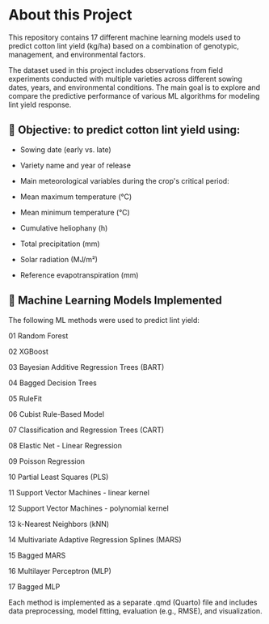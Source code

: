# About this Project

This repository contains 17 different machine learning models used to predict cotton lint yield (kg/ha) based on a combination of genotypic, management, and environmental factors.

The dataset used in this project includes observations from field experiments conducted with multiple varieties across different sowing dates, years, and environmental conditions. The main goal is to explore and compare the predictive performance of various ML algorithms for modeling lint yield response.

## 🎯 Objective: to predict cotton lint yield using:

-   Sowing date (early vs. late)

-   Variety name and year of release

-   Main meteorological variables during the crop's critical period:

-   Mean maximum temperature (°C)

-   Mean minimum temperature (°C)

-   Cumulative heliophany (h)

-   Total precipitation (mm)

-   Solar radiation (MJ/m²)

-   Reference evapotranspiration (mm)

## 🤖 Machine Learning Models Implemented

The following ML methods were used to predict lint yield:

01 Random Forest

02 XGBoost

03 Bayesian Additive Regression Trees (BART)

04 Bagged Decision Trees

05 RuleFit

06 Cubist Rule-Based Model

07 Classification and Regression Trees (CART)

08 Elastic Net - Linear Regression

09 Poisson Regression

10 Partial Least Squares (PLS)

11 Support Vector Machines - linear kernel

12 Support Vector Machines - polynomial kernel

13 k-Nearest Neighbors (kNN)

14 Multivariate Adaptive Regression Splines (MARS)

15 Bagged MARS

16 Multilayer Perceptron (MLP)

17 Bagged MLP

Each method is implemented as a separate .qmd (Quarto) file and includes data preprocessing, model fitting, evaluation (e.g., RMSE), and visualization.
